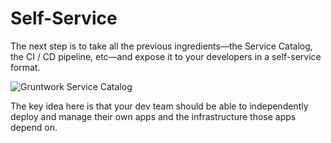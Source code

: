 # Self-Service

The next step is to take all the previous ingredients—the Service Catalog, the CI / CD pipeline, etc—and expose it to
your developers in a self-service format.

![Gruntwork Service Catalog](/img/guides/production-framework/service-catalog-small.png)

The key idea here is that your dev team should be able to independently deploy and manage their own apps and the
infrastructure those apps depend on.


<!-- ##DOCS-SOURCER-START
{"sourcePlugin":"Local File Copier","hash":"0d1779ee5564dd35f8deaa3ae48d81ec"}
##DOCS-SOURCER-END -->
